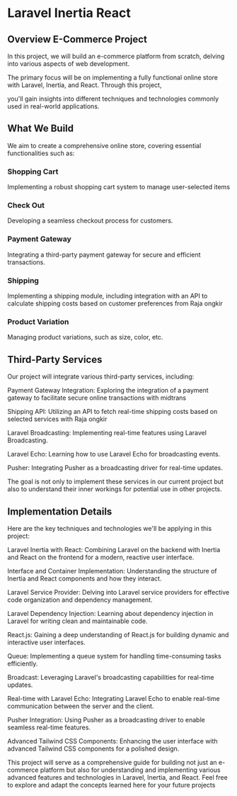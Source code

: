 # Laravel Inertia React

## Overview E-Commerce Project

In this project, we will build an e-commerce platform from scratch, delving into various aspects of web development.

The primary focus will be on implementing a fully functional online store with Laravel, Inertia, and React. Through this project,

you'll gain insights into different techniques and technologies commonly used in real-world applications.

## What We Build

We aim to create a comprehensive online store, covering essential functionalities such as:

### Shopping Cart

Implementing a robust shopping cart system to manage user-selected items

### Check Out

Developing a seamless checkout process for customers.

### Payment Gateway

Integrating a third-party payment gateway for secure and efficient transactions.

### Shipping

Implementing a shipping module, including integration with an API to calculate shipping costs based on customer preferences from Raja ongkir

### Product Variation

Managing product variations, such as size, color, etc.

## Third-Party Services

Our project will integrate various third-party services, including:

Payment Gateway Integration: Exploring the integration of a payment gateway to facilitate secure online transactions with midtrans

Shipping API: Utilizing an API to fetch real-time shipping costs based on selected services with Raja ongkir

Laravel Broadcasting: Implementing real-time features using Laravel Broadcasting.

Laravel Echo: Learning how to use Laravel Echo for broadcasting events.

Pusher: Integrating Pusher as a broadcasting driver for real-time updates.

The goal is not only to implement these services in our current project but also to understand their inner workings for potential use in other projects.

## Implementation Details

Here are the key techniques and technologies we'll be applying in this project:

Laravel Inertia with React: Combining Laravel on the backend with Inertia and React on the frontend for a modern, reactive user interface.

Interface and Container Implementation: Understanding the structure of Inertia and React components and how they interact.

Laravel Service Provider: Delving into Laravel service providers for effective code organization and dependency management.

Laravel Dependency Injection: Learning about dependency injection in Laravel for writing clean and maintainable code.

React.js: Gaining a deep understanding of React.js for building dynamic and interactive user interfaces.

Queue: Implementing a queue system for handling time-consuming tasks efficiently.

Broadcast: Leveraging Laravel's broadcasting capabilities for real-time updates.

Real-time with Laravel Echo: Integrating Laravel Echo to enable real-time communication between the server and the client.

Pusher Integration: Using Pusher as a broadcasting driver to enable seamless real-time features.

Advanced Tailwind CSS Components: Enhancing the user interface with advanced Tailwind CSS components for a polished design.

This project will serve as a comprehensive guide for building not just an e-commerce platform but also for understanding and implementing various advanced features and technologies in Laravel, Inertia, and React. Feel free to explore and adapt the concepts learned here for your future projects
